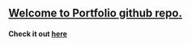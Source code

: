 ## [Welcome to Portfolio github repo.](https://rpaltayev.github.io/portfolio/)

#### Check it out [here](https://rpaltayev.github.io/portfolio/)
